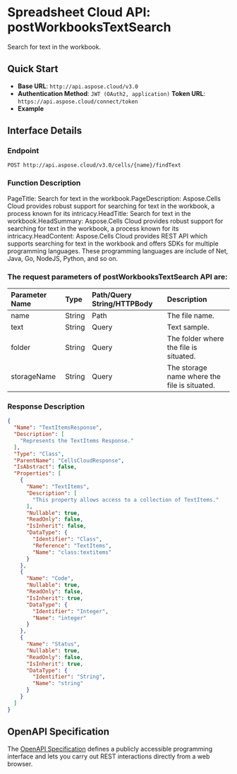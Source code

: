 # **Spreadsheet Cloud API: postWorkbooksTextSearch**

Search for text in the workbook. 


## **Quick Start**

- **Base URL**: `http://api.aspose.cloud/v3.0`
- **Authentication Method**: `JWT (OAuth2, application)`  **Token URL**: `https://api.aspose.cloud/connect/token`
- **Example** 

## **Interface Details**

### **Endpoint** 

```
POST http://api.aspose.cloud/v3.0/cells/{name}/findText
```
### **Function Description**
PageTitle: Search for text in the workbook.PageDescription: Aspose.Cells Cloud provides robust support for searching for text in the workbook, a process known for its intricacy.HeadTitle:  Search for text in the workbook.HeadSummary: Aspose.Cells Cloud provides robust support for searching for text in the workbook, a process known for its intricacy.HeadContent: Aspose.Cells Cloud provides REST API which supports searching for text in the workbook and offers SDKs for multiple programming languages. These programming languages are include of Net, Java, Go, NodeJS, Python, and so on.

### The request parameters of **postWorkbooksTextSearch** API are: 

| Parameter Name | Type | Path/Query String/HTTPBody | Description | 
| :- | :- | :- |:- | 
|name|String|Path|The file name.|
|text|String|Query|Text sample.|
|folder|String|Query|The folder where the file is situated.|
|storageName|String|Query|The storage name where the file is situated.|

### **Response Description**
```json
{
  "Name": "TextItemsResponse",
  "Description": [
    "Represents the TextItems Response."
  ],
  "Type": "Class",
  "ParentName": "CellsCloudResponse",
  "IsAbstract": false,
  "Properties": [
    {
      "Name": "TextItems",
      "Description": [
        "This property allows access to a collection of TextItems."
      ],
      "Nullable": true,
      "ReadOnly": false,
      "IsInherit": false,
      "DataType": {
        "Identifier": "Class",
        "Reference": "TextItems",
        "Name": "class:textitems"
      }
    },
    {
      "Name": "Code",
      "Nullable": true,
      "ReadOnly": false,
      "IsInherit": true,
      "DataType": {
        "Identifier": "Integer",
        "Name": "integer"
      }
    },
    {
      "Name": "Status",
      "Nullable": true,
      "ReadOnly": false,
      "IsInherit": true,
      "DataType": {
        "Identifier": "String",
        "Name": "string"
      }
    }
  ]
}
```


## OpenAPI Specification

The [OpenAPI Specification](https://reference.aspose.cloud/cells/#/WorkbookController/PostWorkbooksTextSearch) defines a publicly accessible programming interface and lets you carry out REST interactions directly from a web browser.

